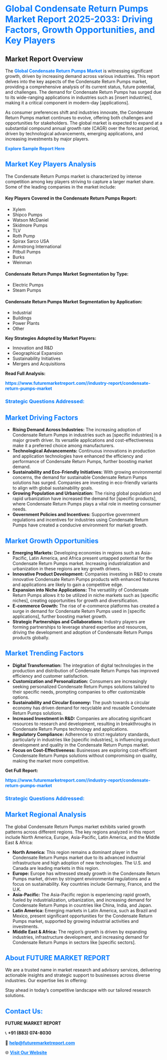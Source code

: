 <h1 style="color: #007BFF;">Global Condensate Return Pumps Market Report 2025-2033: Driving Factors, Growth Opportunities, and Key Players</h1>

<section id="overview">
<h2>Market Report Overview</h2>
<p>The <a href="https://www.futuremarketreport.com//industry-report/condensate-return-pumps-market" style="color: #007BFF; text-decoration: none;"><strong>Global Condensate Return Pumps Market</strong></a> is witnessing significant growth, driven by increasing demand across various industries. This report delves into the key aspects of the Condensate Return Pumps market, providing a comprehensive analysis of its current status, future potential, and challenges. The demand for Condensate Return Pumps has surged due to its wide-ranging applications in industries such as [insert industries], making it a critical component in modern-day [applications].</p>
<p>As consumer preferences shift and industries innovate, the Condensate Return Pumps market continues to evolve, offering both challenges and opportunities for stakeholders. The global market is expected to expand at a substantial compound annual growth rate (CAGR) over the forecast period, driven by technological advancements, emerging applications, and increasing investments by major players.</p>
</section>

<section id="overview">
<p><a href="https://www.futuremarketreport.com//request-sample/reportId=86665" style="color: #007BFF; text-decoration: none;"><strong>Explore Sample Report Here</strong></a></p>
</section>

<section id="key-players">
<h2 style="color: #007BFF;">Market Key Players Analysis</h2>
<p>The Condensate Return Pumps market is characterized by intense competition among key players striving to capture a larger market share. Some of the leading companies in the market include:</p>
<h4>Key Players Covered in the Condensate Return Pumps Report:</h4>
<ul><li>Xylem</li><li>Shipco Pumps</li><li>Watson McDaniel</li><li>Skidmore Pumps</li><li>TLV</li><li>Roth Pump</li><li>Spirax Sarco USA</li><li>Armstrong International</li><li>Pitbull Pumps</li><li>Burks</li><li>Weinman</li></ul>
<h4>Condensate Return Pumps Market Segmentation by Type:</h4>
<ul><li>Electric Pumps</li><li>Steam Pumps</li></ul>

<h4>Condensate Return Pumps Market Segmentation by Application:</h4>
<ul><li>Industrial</li><li>Buildings</li><li>Power Plants</li><li>Other</li></ul>
<p><strong>Key Strategies Adopted by Market Players:</strong></p>
<ul>
<li>Innovation and R&D</li>
<li>Geographical Expansion</li>
<li>Sustainability Initiatives</li>
<li>Mergers and Acquisitions</li>
</ul>
</section>

<section>
<p><strong>Read Full Analysis: </strong></p><a href="https://www.futuremarketreport.com//industry-report/condensate-return-pumps-market" style="color: #007BFF; text-decoration: none;"><strong>https://www.futuremarketreport.com//industry-report/condensate-return-pumps-market</strong></a>
<h3 style="color: #007BFF;">Strategic Questions Addressed:</h3>
</section>

<section id="driving-factors">
<h2 style="color: #007BFF;">Market Driving Factors</h2>
<ul>
<li><strong>Rising Demand Across Industries:</strong> The increasing adoption of Condensate Return Pumps in industries such as [specific industries] is a major growth driver. Its versatile applications and cost-effectiveness make it a preferred choice among manufacturers.</li>
<li><strong>Technological Advancements:</strong> Continuous innovations in production and application technologies have enhanced the efficiency and performance of Condensate Return Pumps, further boosting market demand.</li>
<li><strong>Sustainability and Eco-Friendly Initiatives:</strong> With growing environmental concerns, the demand for sustainable Condensate Return Pumps solutions has surged. Companies are investing in eco-friendly variants to align with global sustainability goals.</li>
<li><strong>Growing Population and Urbanization:</strong> The rising global population and rapid urbanization have increased the demand for [specific products], where Condensate Return Pumps plays a vital role in meeting consumer needs.</li>
<li><strong>Government Policies and Incentives:</strong> Supportive government regulations and incentives for industries using Condensate Return Pumps have created a conducive environment for market growth.</li>
</ul>
</section>

<section id="growth-opportunities">
<h2 style="color: #007BFF;">Market Growth Opportunities</h2>
<ul>
<li><strong>Emerging Markets:</strong> Developing economies in regions such as Asia-Pacific, Latin America, and Africa present untapped potential for the Condensate Return Pumps market. Increasing industrialization and urbanization in these regions are key growth drivers.</li>
<li><strong>Innovative Product Development:</strong> Companies investing in R&D to create innovative Condensate Return Pumps products with enhanced features and applications are likely to gain a competitive edge.</li>
<li><strong>Expansion into Niche Applications:</strong> The versatility of Condensate Return Pumps allows it to be utilized in niche markets such as [specific niches], creating opportunities for growth and diversification.</li>
<li><strong>E-commerce Growth:</strong> The rise of e-commerce platforms has created a surge in demand for Condensate Return Pumps used in [specific applications], further boosting market growth.</li>
<li><strong>Strategic Partnerships and Collaborations:</strong> Industry players are forming partnerships to leverage shared expertise and resources, driving the development and adoption of Condensate Return Pumps products globally.</li>
</ul>
</section>

<section id="trending-factors">
<h2 style="color: #007BFF;">Market Trending Factors</h2>
<ul>
<li><strong>Digital Transformation:</strong> The integration of digital technologies in the production and distribution of Condensate Return Pumps has improved efficiency and customer satisfaction.</li>
<li><strong>Customization and Personalization:</strong> Consumers are increasingly seeking personalized Condensate Return Pumps solutions tailored to their specific needs, prompting companies to offer customizable options.</li>
<li><strong>Sustainability and Circular Economy:</strong> The push towards a circular economy has driven demand for recyclable and reusable Condensate Return Pumps solutions.</li>
<li><strong>Increased Investment in R&D:</strong> Companies are allocating significant resources to research and development, resulting in breakthroughs in Condensate Return Pumps technology and applications.</li>
<li><strong>Regulatory Compliance:</strong> Adherence to strict regulatory standards, particularly in industries like [specific industries], is influencing product development and quality in the Condensate Return Pumps market.</li>
<li><strong>Focus on Cost-Effectiveness:</strong> Businesses are exploring cost-efficient Condensate Return Pumps solutions without compromising on quality, making the market more competitive.</li>
</ul>
</section>

<section>
<p><strong>Get Full Report: </strong></p><a href="https://www.futuremarketreport.com//industry-report/condensate-return-pumps-market" style="color: #007BFF; text-decoration: none;"><strong>https://www.futuremarketreport.com//industry-report/condensate-return-pumps-market</strong></a>
<h3 style="color: #007BFF;">Strategic Questions Addressed:</h3>
</section>


<section id="regional-analysis">
<h2 style="color: #007BFF;">Market Regional Analysis</h2>
<p>The global Condensate Return Pumps market exhibits varied growth patterns across different regions. The key regions analyzed in this report include North America, Europe, Asia-Pacific, Latin America, and the Middle East & Africa:</p>
<ul>
<li><strong>North America:</strong> This region remains a dominant player in the Condensate Return Pumps market due to its advanced industrial infrastructure and high adoption of new technologies. The U.S. and Canada are leading markets in this region.</li>
<li><strong>Europe:</strong> Europe has witnessed steady growth in the Condensate Return Pumps market, driven by stringent environmental regulations and a focus on sustainability. Key countries include Germany, France, and the U.K.</li>
<li><strong>Asia-Pacific:</strong> The Asia-Pacific region is experiencing rapid growth, fueled by industrialization, urbanization, and increasing demand for Condensate Return Pumps in countries like China, India, and Japan.</li>
<li><strong>Latin America:</strong> Emerging markets in Latin America, such as Brazil and Mexico, present significant opportunities for the Condensate Return Pumps market, supported by growing industrial activities and investments.</li>
<li><strong>Middle East & Africa:</strong> The region’s growth is driven by expanding industries, infrastructure development, and increasing demand for Condensate Return Pumps in sectors like [specific sectors].</li>
</ul>
</section>

<footer>
<h2 style="color: #007BFF;">About FUTURE MARKET REPORT</h2>
<p>We are a trusted name in market research and advisory services, delivering actionable insights and strategic support to businesses across diverse industries. Our expertise lies in offering:</p>

<p>Stay ahead in today’s competitive landscape with our tailored research solutions.</p>

<h2 style="color: #007BFF;">Contact Us:</h2>
<p><strong>FUTURE MARKET REPORT</strong></p>
<p>📞 <strong>+91 (883) 074-8030</strong></p>
<p>📧 <strong><a href="mailto:help@futuremarketreport.com" style="color: #007BFF;">help@futuremarketreport.com</a></strong></p>
<p>🌐 <strong><a href="https://www.futuremarketreport.com/" style="color: #007BFF;">Visit Our Website</a></strong></p>
</footer>